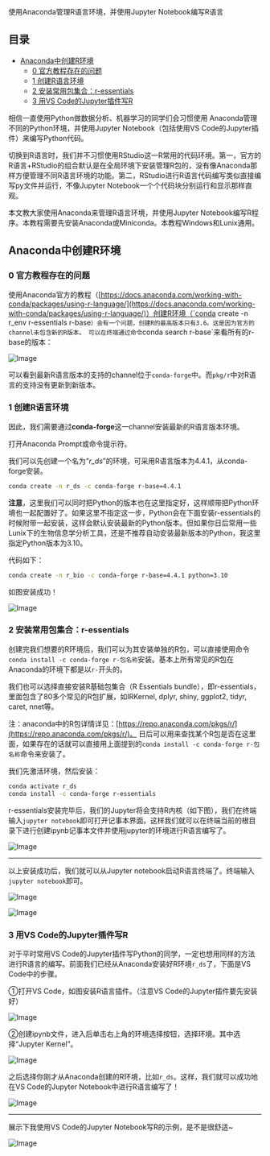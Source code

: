 
使用Anaconda管理R语言环境，并使用Jupyter Notebook编写R语言

## 目录

  - [Anaconda中创建R环境](#anaconda中创建r环境)
    - [0 官方教程存在的问题](#0-官方教程存在的问题)
    - [1 创建R语言环境](#1-创建r语言环境)
    - [2 安装常用包集合：r-essentials](#2-安装常用包集合r-essentials)
    - [3 用VS Code的Jupyter插件写R](#3-用vs-code的jupyter插件写r)




相信一直使用Python做数据分析、机器学习的同学们会习惯使用 Anaconda管理不同的Python环境，并使用Jupyter Notebook（包括使用VS Code的Jupyter插件）来编写Python代码。

切换到R语言时，我们并不习惯使用RStudio这一R常用的代码环境。第一，官方的R语言+RStudio的组合默认是在全局环境下安装管理R包的，没有像Anaconda那样方便管理不同R语言环境的功能。第二，RStudio进行R语言代码编写类似直接编写py文件并运行，不像Jupyter Notebook一个个代码块分别运行和显示那样直观。

本文教大家使用Anaconda来管理R语言环境，并使用Jupyter Notebook编写R程序。本教程需要先安装Anaconda或Miniconda。本教程Windows和Lunix通用。

## Anaconda中创建R环境
### 0 官方教程存在的问题
使用Anaconda官方的教程（[https://docs.anaconda.com/working-with-conda/packages/using-r-language/](https://docs.anaconda.com/working-with-conda/packages/using-r-language/)）创建R环境（`conda create -n r_env r-essentials r-base`）会有一个问题，创建R的最高版本只有3.6。这是因为官方的channel未包含新的R版本。
可以在终端通过命令`conda search r-base`来看所有的r-base的版本：

![Image](https://github.com/user-attachments/assets/c662bfc8-ec0f-4eb3-b155-405950f5781d)

可以看到最新R语言版本的支持的channel位于`conda-forge`中。而`pkg/r`中对R语言的支持没有更新到新版本。

### 1 创建R语言环境

因此，我们需要通过**conda-forge**这一channel安装最新的R语言版本环境。

打开Anaconda Prompt或命令提示符。

我们可以先创建一个名为“*r_ds*”的环境，可采用R语言版本为4.4.1，从conda-forge安装。

```bash
conda create -n r_ds -c conda-forge r-base=4.4.1
```

**注意**，这里我们可以同时把Python的版本也在这里指定好，这样顺带把Python环境也一起配置好了。如果这里不指定这一步，Python会在下面安装r-essentials的时候附带一起安装，这样会默认安装最新的Python版本。但如果你日后常用一些Lunix下的生物信息学分析工具，还是不推荐自动安装最新版本的Python，我这里指定Python版本为3.10。

代码如下：

```bash
conda create -n r_bio -c conda-forge r-base=4.4.1 python=3.10
```

如图安装成功！

![Image](https://github.com/user-attachments/assets/c4eadaad-9862-4606-b315-b348ce757ac2)

### 2 安装常用包集合：r-essentials

创建完我们想要的R环境后，我们可以为其安装单独的R包，可以直接使用命令`conda install -c conda-forge r-包名称`安装。基本上所有常见的R包在Anaconda的环境下都是以`r-`开头的。

我们也可以选择直接安装R基础包集合（R Essentials bundle），即r-essentials，里面包含了80多个常见的R包扩展，如IRKernel, dplyr, shiny, ggplot2, tidyr, caret, nnet等。

注：anaconda中的R包详情详见：[https://repo.anaconda.com/pkgs/r/](https://repo.anaconda.com/pkgs/r/)。 日后可以用来查找某个R包是否在这里面，如果存在的话就可以直接用上面提到的`conda install -c conda-forge r-包名称`命令来安装了。

我们先激活环境，然后安装：

```bash
conda activate r_ds
conda install -c conda-forge r-essentials
```

r-essentials安装完毕后，我们的Jupyter将会支持R内核（如下图），我们在终端输入`jupyter notebook`即可打开记事本界面。这样我们就可以在终端当前的根目录下进行创建ipynb记事本文件并使用jupyter的环境进行R语言编写了。

![Image](https://github.com/user-attachments/assets/04336901-1e36-4a5b-9f18-8089c1d54be0)

---

以上安装成功后，我们就可以从Jupyter notebook启动R语言终端了。终端输入`jupyter notebook`即可。

![Image](https://github.com/user-attachments/assets/afe63b7a-99a9-417e-a8f9-dd177f646985)

![Image](https://github.com/user-attachments/assets/8c0b4512-e93f-4dba-959f-72e184e4bce0)

### 3 用VS Code的Jupyter插件写R

对于平时常用VS Code的Jupyter插件写Python的同学，一定也想用同样的方法进行R语言的编写。前面我们已经从Anaconda安装好R环境`r_ds`了，下面是VS Code中的步骤。

①打开VS Code，如图安装R语言插件。（注意VS Code的Jupyter插件要先安装好）

![Image](https://github.com/user-attachments/assets/46fdceed-ee95-4a4f-b06d-37450a1acc62)

②创建ipynb文件，进入后单击右上角的环境选择按钮，选择环境。其中选择“Jupyter Kernel”。

![Image](https://github.com/user-attachments/assets/2b3d4da8-d61f-4831-81a4-9e5347f42880)

之后选择你刚才从Anaconda创建的R环境，比如`r_ds`。这样，我们就可以成功地在VS Code的Jupyter Notebook中进行R语言编写了！

![Image](https://github.com/user-attachments/assets/31b8ec68-501e-46f8-8b6e-b9b896a5b309)

---

展示下我使用VS Code的Jupyter Notebook写R的示例，是不是很舒适~

![Image](https://github.com/user-attachments/assets/692a9b24-da79-43b5-b146-613b3111dc7a)

